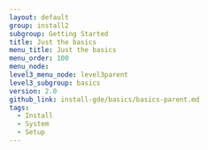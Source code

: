 ```yaml
---
layout: default
group: install2
subgroup: Getting Started
title: Just the basics
menu_title: Just the basics
menu_order: 100
menu_node:
level3_menu_node: level3parent
level3_subgroup: basics
version: 2.0
github_link: install-gde/basics/basics-parent.md
tags:
  - Install
  - System
  - Setup
---
```


